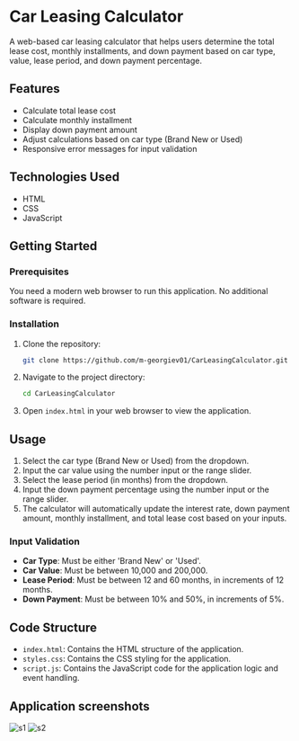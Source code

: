 # Car Leasing Calculator

A web-based car leasing calculator that helps users determine the total lease cost, monthly installments, and down payment based on car type, value, lease period, and down payment percentage.

## Features

- Calculate total lease cost
- Calculate monthly installment
- Display down payment amount
- Adjust calculations based on car type (Brand New or Used)
- Responsive error messages for input validation

## Technologies Used

- HTML
- CSS
- JavaScript

## Getting Started

### Prerequisites

You need a modern web browser to run this application. No additional software is required.

### Installation

1. Clone the repository:
    ```bash
    git clone https://github.com/m-georgiev01/CarLeasingCalculator.git
    ```
2. Navigate to the project directory:
    ```bash
    cd CarLeasingCalculator
    ```

3. Open `index.html` in your web browser to view the application.

## Usage

1. Select the car type (Brand New or Used) from the dropdown.
2. Input the car value using the number input or the range slider.
3. Select the lease period (in months) from the dropdown.
4. Input the down payment percentage using the number input or the range slider.
5. The calculator will automatically update the interest rate, down payment amount, monthly installment, and total lease cost based on your inputs.

### Input Validation

- **Car Type**: Must be either 'Brand New' or 'Used'.
- **Car Value**: Must be between 10,000 and 200,000.
- **Lease Period**: Must be between 12 and 60 months, in increments of 12 months.
- **Down Payment**: Must be between 10% and 50%, in increments of 5%.

## Code Structure

- `index.html`: Contains the HTML structure of the application.
- `styles.css`: Contains the CSS styling for the application.
- `script.js`: Contains the JavaScript code for the application logic and event handling.

## Application screenshots
![s1](https://github.com/m-georgiev01/CarLeasingCalculator/assets/83757143/fb7ef01a-0fee-43f4-8c99-c2c78d0d333f)
![s2](https://github.com/m-georgiev01/CarLeasingCalculator/assets/83757143/5f409adf-dc67-4c83-8c78-1f11a59fd959)


